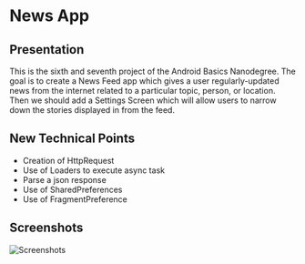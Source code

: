 # News App
## Presentation
This is the sixth and seventh project of the Android Basics Nanodegree.
The goal is to create a News Feed app which gives a user regularly-updated news from the internet related to a particular topic, person, or location. Then we should add a Settings Screen which will allow users to narrow down the stories displayed in from the feed.

## New Technical Points
* Creation of HttpRequest
* Use of Loaders to execute async task
* Parse a json response
* Use of SharedPreferences
* Use of FragmentPreference

## Screenshots
![Screenshots](./images/news_app.gif)
